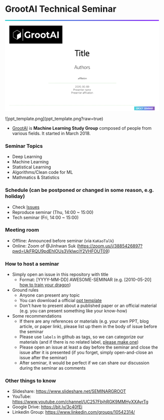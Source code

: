 
# GrootAI Technical Seminar
<p align="center">
<a href="url"><img src="https://github.com/GrootAI/Groot_SEMINAR/blob/main/ppt_template.png" height="297" width="528" ></a>
</p>
![ppt_template.png](ppt_template.png?raw=true)

- [GrootAI](https://grootai.github.io/) is **Machine Learning Study Group** composed of people from various fields. It started in March 2018. 


### Seminar Topics 
- Deep Learning
- Machine Learning 
- Statistical Learning
- Algorithms/Clean code for ML
- Mathmatics & Statistics


### Schedule (can be postponed or changed in some reason, e.g. holiday)
- Check [Issues](https://github.com/GrootAI/Groot_SEMINAR/issues)
- Reproduce seminar (Thu, 14:00 ~ 15:00)
- Tech seminar (Fri, 14:00 ~ 15:00)


### Meeting room
- Offline: Announced before seminar (via `KaKaoTalk`)
- Online: Zoom of @Jinhwan Suk (https://zoom.us/j/3885426897?pwd=UkFRQU9pdEhlOUs3VklwcjY2VHFOUT09)


### How to host a seminar
- Simply open an issue in this repository with title
  - Format: [YYYY-MM-DD] AWESOME-SEMINAR (e.g. [2010-05-20] [how to train your dragon](https://www.imdb.com/title/tt0892769/))
- Ground rules
  - Anyone can present any topic 
  - You can download a official [ppt template](https://drive.google.com/file/d/116HYF9JBcDrhKK43PMxDUCNedRy0aDcm/view?usp=sharing)
  - Don't have to present about a published paper or an official material (e.g. you can present something like your know-how)
- Some recommendations
  - If there are any references or materials (e.g. your own PPT, blog article, or paper link), please list up them in the body of issue before the seminar
  - Please use `labels` in github as tags, so we can categorize our materials (and if there is no related label, [please make one](https://stackoverflow.com/questions/29218900/how-to-create-custom-labels-for-issues-on-github))
  - Please open an issue at least a day before the seminar and close the issue after it is presented (if you forget, simply open-and-close an issue after the seminar)
  - After seminar, it would be perfect if we can share our discussion during the seminar as comments
  
### Other things to know
- Slideshare: https://www.slideshare.net/SEMINARGROOT
- YouTube: https://www.youtube.com/channel/UC257FbjhRGK9MMHyXXAyrTg
- Google Drive: https://bit.ly/3c40fEi
- Linkedin Group: https://www.linkedin.com/groups/10542314/
  

